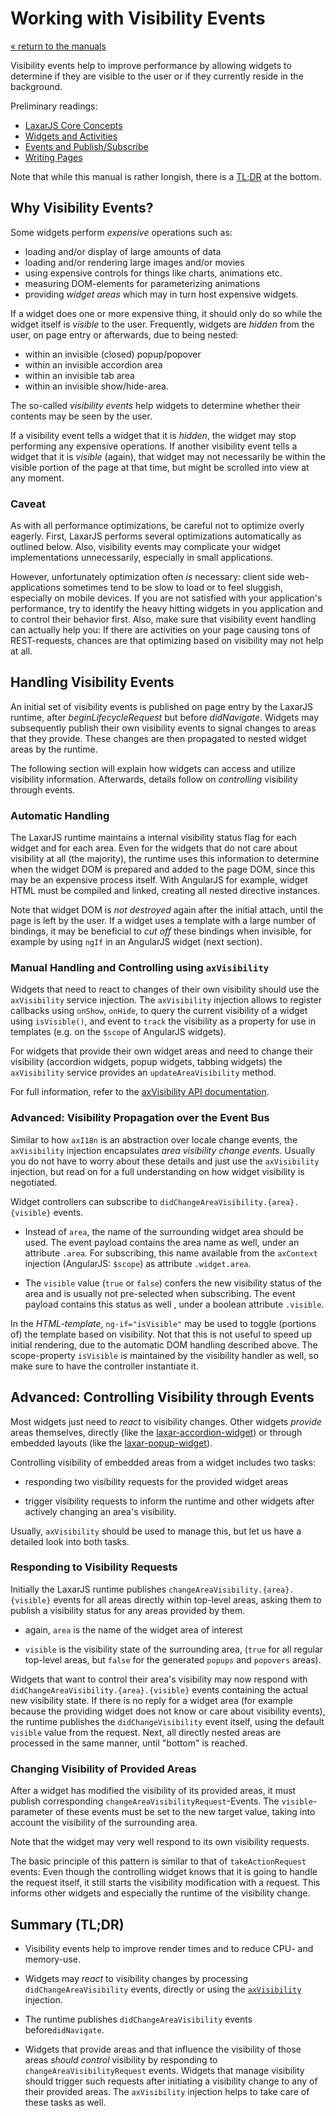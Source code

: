# Working with Visibility Events

[« return to the manuals](index.md)

Visibility events help to improve performance by allowing widgets to determine if they are visible to the user or if they currently reside in the background.

Preliminary readings:

* [LaxarJS Core Concepts](../concepts.md)
* [Widgets and Activities](widgets_and_activities.md)
* [Events and Publish/Subscribe](events.md)
* [Writing Pages](writing_pages.md)

Note that while this manual is rather longish, there is a [TL;DR](#summary-tldr) at the bottom.

## Why Visibility Events?

Some widgets perform *expensive* operations such as:

  - loading and/or display of large amounts of data
  - loading and/or rendering large images and/or movies
  - using expensive controls for things like charts, animations etc.
  - measuring DOM-elements for parameterizing animations
  - providing *widget areas* which may in turn host expensive widgets.

If a widget does one or more expensive thing, it should only do so while the widget itself is *visible* to the user.
Frequently, widgets are *hidden* from the user, on page entry or afterwards, due to being nested:

  - within an invisible (closed) popup/popover
  - within an invisible accordion area
  - within an invisible tab area
  - within an invisible show/hide-area.

The so-called *visibility events* help widgets to determine whether their contents may be seen by the user.

If a visibility event tells a widget that it is *hidden*, the widget may stop performing any expensive operations.
If another visibility event tells a widget that it is *visible* (again), that widget may not necessarily be within the visible portion of the page at that time, but might be scrolled into view at any moment.


### Caveat

As with all performance optimizations, be careful not to optimize overly eagerly.
First, LaxarJS performs several optimizations automatically as outlined below.
Also, visibility events may complicate your widget implementations unnecessarily, especially in small applications.

However, unfortunately optimization often *is* necessary: client side web-applications sometimes tend to be slow to load or to feel sluggish, especially on mobile devices.
If you are not satisfied with your application's performance, try to identify the heavy hitting widgets in you application and to control their behavior first.
Also, make sure that visibility event handling can actually help you:
If there are activities on your page causing tons of REST-requests, chances are that optimizing based on visibility may not help at all.


## Handling Visibility Events

An initial set of visibility events is published on page entry by the LaxarJS runtime, after *beginLifecycleRequest* but before *didNavigate*. Widgets may subsequently publish their own visibility events to signal changes to areas that they provide.
These changes are then propagated to nested widget areas by the runtime.

The following section will explain how widgets can access and utilize visibility information.
Afterwards, details follow on *controlling* visibility through events.


### Automatic Handling

The LaxarJS runtime maintains a internal visibility status flag for each widget and for each area.
Even for the widgets that do not care about visibility at all (the majority), the runtime uses this information to determine when the widget DOM is prepared and added to the page DOM, since this may be an expensive process itself.
With AngularJS for example, widget HTML must be compiled and linked, creating all nested directive instances.

Note that widget DOM is *not destroyed* again after the initial attach, until the page is left by the user.
If a widget uses a template with a large number of bindings, it may be beneficial to *cut off* these bindings when invisible, for example by using `ngIf` in an AngularJS widget (next section).


### Manual Handling and Controlling using `axVisibility`

Widgets that need to react to changes of their own visibility should use the `axVisibility` service injection.
The `axVisibility` injection allows to register callbacks using `onShow`, `onHide`, to query the current visibility of a widget using `isVisible()`, and event to `track` the visibility as a property for use in templates (e.g. on the `$scope` of AngularJS widgets).

For widgets that provide their own widget areas and need to change their visibility (accordion widgets, popup widgets, tabbing widgets) the `axVisibility` service provides an `updateAreaVisibility` method.

For full information, refer to the [axVisibility API documentation](.,/api/runtime.widget_services_visibility.md).


### Advanced: Visibility Propagation over the Event Bus

Similar to how `axI18n` is an abstraction over locale change events, the `axVisibility` injection encapsulates _area visibility change events_.
Usually you do not have to worry about these details and just use the `axVisibility` injection, but read on for a full understanding on how widget visibility is negotiated.

Widget controllers can subscribe to `didChangeAreaVisibility.{area}.{visible}` events.

  * Instead of `area`, the name of the surrounding widget area should be used.
    The event payload contains the area name as well, under an attribute `.area`.
    For subscribing, this name available from the `axContext` injection (AngularJS: `$scope`) as attribute `.widget.area`.

  * The `visible` value (`true` or `false`) confers the new visibility status of the area and is usually not pre-selected when subscribing.
    The event payload contains this status as well , under a boolean attribute `.visible`.

In the *HTML-template*, `ng-if="isVisible"` may be used to toggle (portions of) the template based on visibility.
Not that this is not useful to speed up initial rendering, due to the automatic DOM handling described above.
The scope-property `isVisible` is maintained by the visibility handler as well, so make sure to have the controller instantiate it.


## Advanced: Controlling Visibility through Events

Most widgets just need to *react* to visibility changes.
Other widgets *provide* areas themselves, directly (like the [laxar-accordion-widget](https://github.com/LaxarJS/ax-accordion-widget)) or through embedded layouts (like the [laxar-popup-widget](https://github.com/LaxarJS/ax-popup-widget)).

Controlling visibility of embedded areas from a widget includes two tasks:

  * responding two visibility requests for the provided widget areas

  * trigger visibility requests to inform the runtime and other widgets after actively changing an area's visibility.

Usually, `axVisibility` should be used to manage this, but let us have a detailed look into both tasks.


### Responding to Visibility Requests

Initially the LaxarJS runtime publishes `changeAreaVisibility.{area}.{visible}` events for all areas directly within top-level areas, asking them to publish a visibility status for any areas provided by them.

  * again, `area` is the name of the widget area of interest

  * `visible` is the visibility state of the surrounding area, (`true` for all regular top-level areas, but `false` for the generated `popups` and `popovers` areas).

Widgets that want to control their area's visibility may now respond with `didChangeAreaVisibility.{area}.{visible}` events containing the actual new visibility state.
If there is no reply for a widget area (for example because the providing widget does not know or care about visibility events), the runtime publishes the `didChangeVisibility` event itself, using the default `visible` value from the request.
Next, all directly nested areas are processed in the same manner, until "bottom" is reached.


### Changing Visibility of Provided Areas

After a widget has modified the visibility of its provided areas, it must publish corresponding `changeAreaVisibilityRequest`-Events.
The `visible`-parameter of these events must be set to the new target value, taking into account the visibility of the surrounding area.

Note that the widget may very well respond to its own visibility requests.

The basic principle of this pattern is similar to that of `takeActionRequest` events:
Even though the controlling widget knows that it is going to handle the request itself, it still starts the visibility modification with a request.
This informs other widgets and especially the runtime of the visibility change.


## Summary (TL;DR)

  * Visibility events help to improve render times and to reduce CPU- and memory-use.

  * Widgets may *react* to visibility changes by processing `didChangeAreaVisibility` events, directly or using the [`axVisibility`](.,/api/runtime.widget_services_visibility.md) injection.

  * The runtime publishes `didChangeAreaVisibility` events before`didNavigate`.

  * Widgets that provide areas and that influence the visibility of those areas *should control* visibility by responding to `changeAreaVisibilityRequest` events.
  Widgets that manage visibility should trigger such requests after initiating a visibility change to any of their provided areas.
  The `axVisibility` injection helps to take care of these tasks as well.
